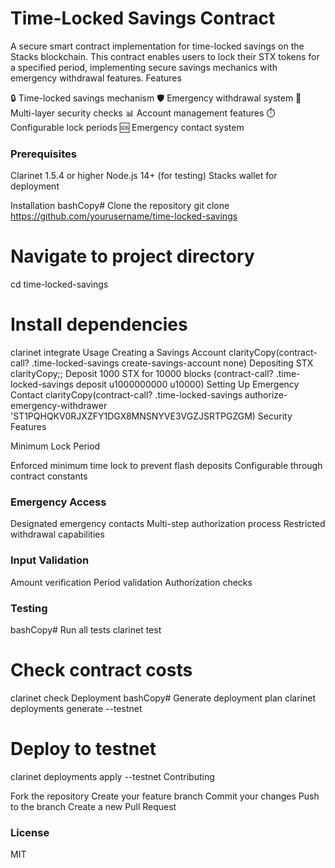 # Time-Locked Savings Contract
A secure smart contract implementation for time-locked savings on the Stacks blockchain. This contract enables users to lock their STX tokens for a specified period, implementing secure savings mechanics with emergency withdrawal features.
Features

🔒 Time-locked savings mechanism
🛡️ Emergency withdrawal system
🔐 Multi-layer security checks
📊 Account management features
⏱️ Configurable lock periods
🆘 Emergency contact system

### Prerequisites

Clarinet 1.5.4 or higher
Node.js 14+ (for testing)
Stacks wallet for deployment

Installation
bashCopy# Clone the repository
git clone https://github.com/yourusername/time-locked-savings

# Navigate to project directory
cd time-locked-savings

# Install dependencies
clarinet integrate
Usage
Creating a Savings Account
clarityCopy(contract-call? .time-locked-savings create-savings-account none)
Depositing STX
clarityCopy;; Deposit 1000 STX for 10000 blocks
(contract-call? .time-locked-savings deposit u1000000000 u10000)
Setting Up Emergency Contact
clarityCopy(contract-call? .time-locked-savings authorize-emergency-withdrawer 'ST1PQHQKV0RJXZFY1DGX8MNSNYVE3VGZJSRTPGZGM)
Security Features

Minimum Lock Period

Enforced minimum time lock to prevent flash deposits
Configurable through contract constants


### Emergency Access

Designated emergency contacts
Multi-step authorization process
Restricted withdrawal capabilities


### Input Validation

Amount verification
Period validation
Authorization checks



### Testing
bashCopy# Run all tests
clarinet test

# Check contract costs
clarinet check
Deployment
bashCopy# Generate deployment plan
clarinet deployments generate --testnet

# Deploy to testnet
clarinet deployments apply --testnet
Contributing

Fork the repository
Create your feature branch
Commit your changes
Push to the branch
Create a new Pull Request

### License
MIT